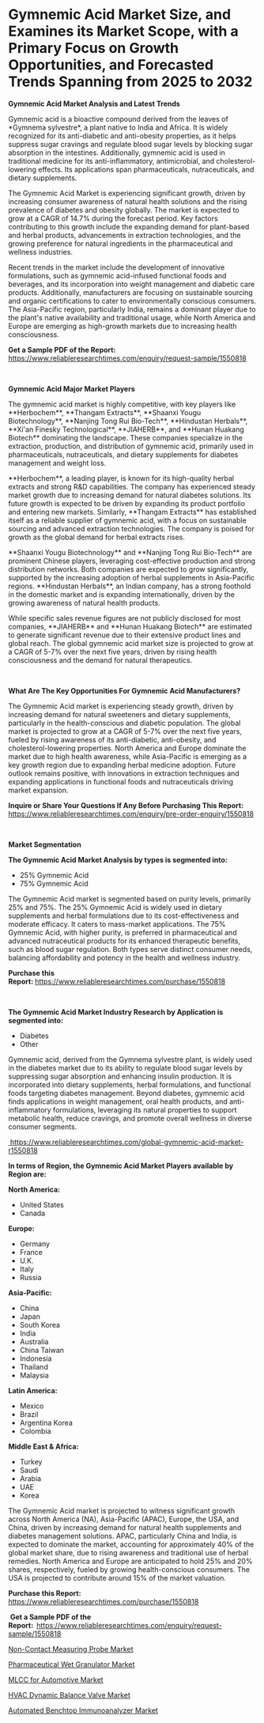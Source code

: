 <p><h1>Gymnemic Acid Market Size, and Examines its Market Scope, with a Primary Focus on Growth Opportunities, and Forecasted Trends Spanning from 2025 to 2032</h1></p><p><strong>Gymnemic Acid Market Analysis and Latest Trends</strong></p>
<p><p>Gymnemic acid is a bioactive compound derived from the leaves of *Gymnema sylvestre*, a plant native to India and Africa. It is widely recognized for its anti-diabetic and anti-obesity properties, as it helps suppress sugar cravings and regulate blood sugar levels by blocking sugar absorption in the intestines. Additionally, gymnemic acid is used in traditional medicine for its anti-inflammatory, antimicrobial, and cholesterol-lowering effects. Its applications span pharmaceuticals, nutraceuticals, and dietary supplements.</p><p>The Gymnemic Acid Market is experiencing significant growth, driven by increasing consumer awareness of natural health solutions and the rising prevalence of diabetes and obesity globally. The market is expected to grow at a CAGR of 14.7% during the forecast period. Key factors contributing to this growth include the expanding demand for plant-based and herbal products, advancements in extraction technologies, and the growing preference for natural ingredients in the pharmaceutical and wellness industries.</p><p>Recent trends in the market include the development of innovative formulations, such as gymnemic acid-infused functional foods and beverages, and its incorporation into weight management and diabetic care products. Additionally, manufacturers are focusing on sustainable sourcing and organic certifications to cater to environmentally conscious consumers. The Asia-Pacific region, particularly India, remains a dominant player due to the plant's native availability and traditional usage, while North America and Europe are emerging as high-growth markets due to increasing health consciousness.</p></p>
<p><strong>Get a Sample PDF of the Report:&nbsp;</strong> <a href="https://www.reliableresearchtimes.com/enquiry/request-sample/1550818?utm_campaign=2040&utm_medium=2&utm_source=Github&utm_content=ia&utm_term=25012025&utm_id=gymnemic-acid">https://www.reliableresearchtimes.com/enquiry/request-sample/1550818</a></p>
<p>&nbsp;</p>
<p><strong>Gymnemic Acid Major Market Players</strong></p>
<p><p>The gymnemic acid market is highly competitive, with key players like **Herbochem**, **Thangam Extracts**, **Shaanxi Yougu Biotechnology**, **Nanjing Tong Rui Bio-Tech**, **Hindustan Herbals**, **Xi'an Finesky Technological**, **JIAHERB**, and **Hunan Huakang Biotech** dominating the landscape. These companies specialize in the extraction, production, and distribution of gymnemic acid, primarily used in pharmaceuticals, nutraceuticals, and dietary supplements for diabetes management and weight loss.</p><p>**Herbochem**, a leading player, is known for its high-quality herbal extracts and strong R&D capabilities. The company has experienced steady market growth due to increasing demand for natural diabetes solutions. Its future growth is expected to be driven by expanding its product portfolio and entering new markets. Similarly, **Thangam Extracts** has established itself as a reliable supplier of gymnemic acid, with a focus on sustainable sourcing and advanced extraction technologies. The company is poised for growth as the global demand for herbal extracts rises.</p><p>**Shaanxi Yougu Biotechnology** and **Nanjing Tong Rui Bio-Tech** are prominent Chinese players, leveraging cost-effective production and strong distribution networks. Both companies are expected to grow significantly, supported by the increasing adoption of herbal supplements in Asia-Pacific regions. **Hindustan Herbals**, an Indian company, has a strong foothold in the domestic market and is expanding internationally, driven by the growing awareness of natural health products.</p><p>While specific sales revenue figures are not publicly disclosed for most companies, **JIAHERB** and **Hunan Huakang Biotech** are estimated to generate significant revenue due to their extensive product lines and global reach. The global gymnemic acid market size is projected to grow at a CAGR of 5-7% over the next five years, driven by rising health consciousness and the demand for natural therapeutics.</p></p>
<p>&nbsp;</p>
<p><strong>What Are The Key Opportunities For Gymnemic Acid Manufacturers?</strong></p>
<p><p>The Gymnemic Acid market is experiencing steady growth, driven by increasing demand for natural sweeteners and dietary supplements, particularly in the health-conscious and diabetic population. The global market is projected to grow at a CAGR of 5-7% over the next five years, fueled by rising awareness of its anti-diabetic, anti-obesity, and cholesterol-lowering properties. North America and Europe dominate the market due to high health awareness, while Asia-Pacific is emerging as a key growth region due to expanding herbal medicine adoption. Future outlook remains positive, with innovations in extraction techniques and expanding applications in functional foods and nutraceuticals driving market expansion.</p></p>
<p><strong>Inquire or Share Your Questions If Any Before Purchasing This Report:</strong> <a href="https://www.reliableresearchtimes.com/enquiry/pre-order-enquiry/1550818?utm_campaign=2040&utm_medium=2&utm_source=Github&utm_content=ia&utm_term=25012025&utm_id=gymnemic-acid">https://www.reliableresearchtimes.com/enquiry/pre-order-enquiry/1550818</a></p>
<p>&nbsp;</p>
<p><strong>Market Segmentation</strong></p>
<p><strong>The Gymnemic Acid Market Analysis by types is segmented into:</strong></p>
<p><ul><li>25% Gymnemic Acid</li><li>75% Gymnemic Acid</li></ul></p>
<p><p>The Gymnemic Acid market is segmented based on purity levels, primarily 25% and 75%. The 25% Gymnemic Acid is widely used in dietary supplements and herbal formulations due to its cost-effectiveness and moderate efficacy. It caters to mass-market applications. The 75% Gymnemic Acid, with higher purity, is preferred in pharmaceutical and advanced nutraceutical products for its enhanced therapeutic benefits, such as blood sugar regulation. Both types serve distinct consumer needs, balancing affordability and potency in the health and wellness industry.</p></p>
<p><strong>Purchase this Report:&nbsp;</strong><a href="https://www.reliableresearchtimes.com/purchase/1550818?utm_campaign=2040&utm_medium=2&utm_source=Github&utm_content=ia&utm_term=25012025&utm_id=gymnemic-acid">https://www.reliableresearchtimes.com/purchase/1550818</a></p>
<p>&nbsp;</p>
<p><strong>The Gymnemic Acid Market Industry Research by Application is segmented into:</strong></p>
<p><ul><li>Diabetes</li><li>Other</li></ul></p>
<p><p>Gymnemic acid, derived from the Gymnema sylvestre plant, is widely used in the diabetes market due to its ability to regulate blood sugar levels by suppressing sugar absorption and enhancing insulin production. It is incorporated into dietary supplements, herbal formulations, and functional foods targeting diabetes management. Beyond diabetes, gymnemic acid finds applications in weight management, oral health products, and anti-inflammatory formulations, leveraging its natural properties to support metabolic health, reduce cravings, and promote overall wellness in diverse consumer segments.</p></p>
<p><a href="https://www.reliableresearchtimes.com/global-gymnemic-acid-market-r1550818?utm_campaign=2040&utm_medium=2&utm_source=Github&utm_content=ia&utm_term=25012025&utm_id=gymnemic-acid">&nbsp;https://www.reliableresearchtimes.com/global-gymnemic-acid-market-r1550818</a></p>
<p><strong>In terms of Region, the Gymnemic Acid Market Players available by Region are:</strong></p>
<p>
    <p> <strong> North America: </strong>
        <ul>
            <li>United States</li>
            <li>Canada</li>
        </ul>
        </p> 
    <p> <strong> Europe: </strong>
        <ul>
            <li>Germany</li>
            <li>France</li>
            <li>U.K.</li>
            <li>Italy</li>
            <li>Russia</li>
        </ul>
        </p> 
    <p> <strong> Asia-Pacific: </strong>
        <ul>
            <li>China</li>
            <li>Japan</li>
            <li>South Korea</li>
            <li>India</li>
            <li>Australia</li>
            <li>China Taiwan</li>
            <li>Indonesia</li>
            <li>Thailand</li>
            <li>Malaysia</li>
        </ul>
        </p> 
    <p> <strong> Latin America: </strong>
        <ul>
            <li>Mexico</li>
            <li>Brazil</li>
            <li>Argentina Korea</li>
            <li>Colombia</li>
        </ul>
        </p> 
    <p> <strong> Middle East & Africa: </strong>
        <ul>
            <li>Turkey</li>
            <li>Saudi</li>
            <li>Arabia</li>
            <li>UAE</li>
            <li>Korea</li>
        </ul>
    </p>
    </p>
<p><p>The Gymnemic Acid market is projected to witness significant growth across North America (NA), Asia-Pacific (APAC), Europe, the USA, and China, driven by increasing demand for natural health supplements and diabetes management solutions. APAC, particularly China and India, is expected to dominate the market, accounting for approximately 40% of the global market share, due to rising awareness and traditional use of herbal remedies. North America and Europe are anticipated to hold 25% and 20% shares, respectively, fueled by growing health-conscious consumers. The USA is projected to contribute around 15% of the market valuation.</p></p>
<p><strong>Purchase this Report: </strong><a href="https://www.reliableresearchtimes.com/purchase/1550818?utm_campaign=2040&utm_medium=2&utm_source=Github&utm_content=ia&utm_term=25012025&utm_id=gymnemic-acid">https://www.reliableresearchtimes.com/purchase/1550818</a></p>
<p>&nbsp;<strong>Get a Sample PDF of the Report:&nbsp;&nbsp;</strong><a href="https://www.reliableresearchtimes.com/enquiry/request-sample/1550818?utm_campaign=2040&utm_medium=2&utm_source=Github&utm_content=ia&utm_term=25012025&utm_id=gymnemic-acid">https://www.reliableresearchtimes.com/enquiry/request-sample/1550818</a></p>
<p><strong></strong></p>
<p><p><a href="https://www.linkedin.com/pulse/analyzing-non-contact-measuring-probe-market-size-revenue-growth-0dgdf?utm_campaign=2040&utm_medium=2&utm_source=Github&utm_content=ia&utm_term=25012025&utm_id=gymnemic-acid">Non-Contact Measuring Probe Market</a></p><p><a href="https://www.linkedin.com/pulse/pharmaceutical-wet-granulator-market-booms-143-growth-rate-gs14e?utm_campaign=2040&utm_medium=2&utm_source=Github&utm_content=ia&utm_term=25012025&utm_id=gymnemic-acid">Pharmaceutical Wet Granulator Market</a></p><p><a href="https://www.linkedin.com/pulse/current-future-growth-potential-mlcc-automotive-market-9ctre?utm_campaign=2040&utm_medium=2&utm_source=Github&utm_content=ia&utm_term=25012025&utm_id=gymnemic-acid">MLCC for Automotive Market</a></p><p><a href="https://www.linkedin.com/pulse/hvac-dynamic-balance-valve-market-study-creating-business-rw95f?utm_campaign=2040&utm_medium=2&utm_source=Github&utm_content=ia&utm_term=25012025&utm_id=gymnemic-acid">HVAC Dynamic Balance Valve Market</a></p><p><a href="https://www.linkedin.com/pulse/automated-benchtop-immunoanalyzer-market-analysis-identifying-pslxe?utm_campaign=2040&utm_medium=2&utm_source=Github&utm_content=ia&utm_term=25012025&utm_id=gymnemic-acid">Automated Benchtop Immunoanalyzer Market</a></p></p>
